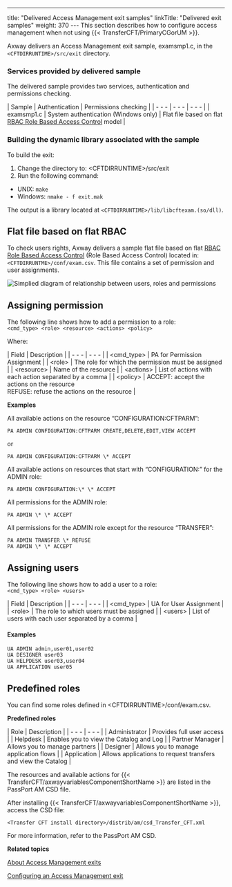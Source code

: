 ---
title: "Delivered Access Management exit samples"
linkTitle: "Delivered exit samples"
weight: 370
--- This section describes how to configure access management when not using {{< TransferCFT/PrimaryCGorUM  >}}.

Axway delivers an Access Management exit sample, examsmp1.c, in the `<CFTDIRRUNTIME>/src/exit` directory.

### Services provided by delivered sample

The delivered sample provides two services, authentication and permissions checking.

| Sample  | Authentication  | Permissions checking  |
| - - - | - - - | - - - |
| examsmp1.c  | System authentication (Windows only)  | Flat file based on flat [RBAC Role Based Access Control]() model  |

### Building the dynamic library associated with the sample

To build the exit:

1. Change the directory to: &lt;CFTDIRRUNTIME>/src/exit
1. Run the following command:

- UNIX: `make`
- Windows: `nmake - f exit.mak`

The output is a library located at `<CFTDIRRUNTIME>/lib/libcftexam.(so/dll)`.

## Flat file based on flat RBAC 

To check users rights, Axway delivers a sample flat file based on flat [RBAC Role Based Access Control]() (Role Based Access Control) located in: `<CFTDIRRUNTME>/conf/exam.csv`. This file contains a set of permission and user assignments.

![Simplied diagram of relationship between users, roles and permissions](/Images/TransferCFT/am_exits_rbac.GIF)

## Assigning permission

The following line shows how to add a permission to a role:  
`<cmd_type> <role> <resource> <actions> <policy>`

Where:

| Field  | Description  |
| - - - | - - - |
| &lt;cmd_type&gt;  | PA for Permission Assignment  |
| &lt;role&gt;  | The role for which the permission must be assigned  |
| &lt;resource&gt;  | Name of the resource  |
| &lt;actions&gt;  | List of actions with each action separated by a comma  |
| &lt;policy&gt;  | ACCEPT: accept the actions on the resource<br /> REFUSE: refuse the actions on the resource  |

****Examples****

All available actions on the resource “CONFIGURATION:CFTPARM”:

```
PA ADMIN CONFIGURATION:CFTPARM CREATE,DELETE,EDIT,VIEW ACCEPT
```

or

```
PA ADMIN CONFIGURATION:CFTPARM \* ACCEPT
```

All available actions on resources that start with “CONFIGURATION:” for the ADMIN role:

```
PA ADMIN CONFIGURATION:\* \* ACCEPT
```

All permissions for the ADMIN role:

```
PA ADMIN \* \* ACCEPT
```

All permissions for the ADMIN role except for the resource “TRANSFER”:

```
PA ADMIN TRANSFER \* REFUSE
PA ADMIN \* \* ACCEPT
```

## Assigning users

The following line shows how to add a user to a role:  
`<cmd_type> <role> <users>`

| Field  | Description  |
| - - - | - - - |
| &lt;cmd_type&gt;  | UA for User Assignment  |
| &lt;role&gt;  | The role to which users must be assigned  |
| &lt;users&gt;  | List of users with each user separated by a comma  |

#### Examples

```
UA ADMIN admin,user01,user02
UA DESIGNER user03
UA HELPDESK user03,user04
UA APPLICATION user05
```

## Predefined roles

You can find some roles defined in &lt;CFTDIRRUNTIME>/conf/exam.csv.

****Predefined roles****

| Role  | Description  |
| - - - | - - - |
| Administrator  | Provides full user access  |
| Helpdesk  | Enables you to view the Catalog and Log  |
| Partner Manager  | Allows you to manage partners  |
| Designer  | Allows you to manage application flows  |
| Application  | Allows applications to request transfers and view the Catalog  |

The resources and available actions for {{< TransferCFT/axwayvariablesComponentShortName  >}} are listed in the PassPort AM CSD file.

After installing {{< TransferCFT/axwayvariablesComponentShortName  >}}, access the CSD file:

`<Transfer CFT install directory>/distrib/am/csd_Transfer_CFT.xml`

For more information, refer to the PassPort AM CSD.

****Related topics****

[About Access Management exits](../../../../internal_a_m_start_here/am_exits)

[Configuring an Access Management exit](../../../../internal_a_m_start_here/am_exits/configure_am_exits)
